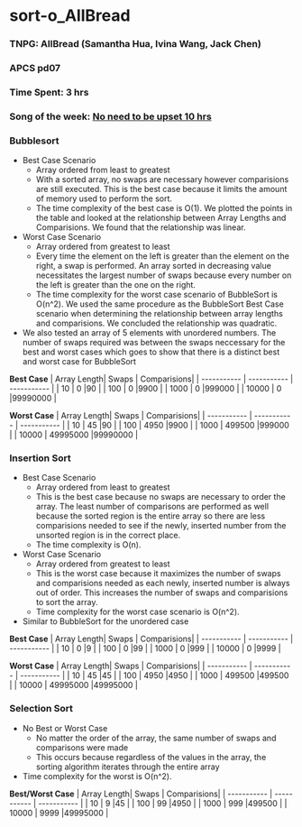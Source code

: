 # sort-o_AllBread

### TNPG: AllBread (Samantha Hua, Ivina Wang, Jack Chen)
### APCS pd07
### Time Spent: 3 hrs 
### Song of the week: [No need to be upset 10 hrs](https://www.youtube.com/watch?v=eY52Zsg-KVI)

### Bubblesort 
* Best Case Scenario
  * Array ordered from least to greatest
  * With a sorted array, no swaps are necessary however comparisions are still executed. This is the best case because it limits the amount of memory used to perform the sort.
  * The time complexity of the best case is O(1). We plotted the points in the table and looked at the relationship between Array Lengths and Comparisions. We found that the relationship was linear. 
* Worst Case Scenario
  * Array ordered from greatest to least
  * Every time the element on the left is greater than the element on the right, a swap is performed. An array sorted in decreasing value necessitates the largest number of swaps because every number on the left is greater than the one on the right.
  * The time complexity for the worst case scenario of BubbleSort is O(n^2). We used the same procedure as the BubbleSort Best Case scenario when determining the relationship between array lengths and comparisions. We concluded the relationship was quadratic.
* We also tested an array of 5 elements with unordered numbers. The number of swaps required was between the swaps neccessary for the best and worst cases which goes to show that there is a distinct best and worst case for BubbleSort

**Best Case**
| Array Length| Swaps       | Comparisions|
| ----------- | ----------- | ----------- |
| 10          | 0           |90           |
| 100         | 0           |9900         |
| 1000        | 0           |999000       |
| 10000       | 0           |99990000     |

**Worst Case**
| Array Length| Swaps       | Comparisions|
| ----------- | ----------- | ----------- |
| 10          | 45          |90           |
| 100         | 4950        |9900         |
| 1000        | 499500      |999000       |
| 10000       | 49995000    |99990000     |

### Insertion Sort
* Best Case Scenario
  * Array ordered from least to greatest
  * This is the best case because no swaps are necessary to order the array. The least number of comparisons are performed as well because the sorted region is the entire array so there are less comparisions needed to see if the newly, inserted number from the unsorted region is in the correct place.
  * The time complexity is O(n).
* Worst Case Scenario 
  * Array ordered from greatest to least
  * This is the worst case because it maximizes the number of swaps and comparisions needed as each newly, inserted number is always out of order. This increases the number of swaps and comparisions to sort the array. 
  * Time complexity for the worst case scenario is O(n^2).
* Similar to BubbleSort for the unordered case


**Best Case**
| Array Length| Swaps       | Comparisions|
| ----------- | ----------- | ----------- |
| 10          | 0           |9            |
| 100         | 0           |99           |
| 1000        | 0           |999          |
| 10000       | 0           |9999         |

**Worst Case**
| Array Length| Swaps       | Comparisions|
| ----------- | ----------- | ----------- |
| 10          | 45          |45           |
| 100         | 4950        |4950         |
| 1000        | 499500      |499500       |
| 10000       | 49995000    |49995000     |

### Selection Sort
* No Best or Worst Case 
  * No matter the order of the array, the same number of swaps and comparisons were made
  * This occurs because regardless of the values in the array, the sorting algorithm iterates through the entire array
* Time complexity for the worst is O(n^2).

**Best/Worst Case**
| Array Length| Swaps       | Comparisions|
| ----------- | ----------- | ----------- |
| 10          | 9           |45           |
| 100         | 99          |4950         |
| 1000        | 999         |499500       |
| 10000       | 9999        |49995000     |
